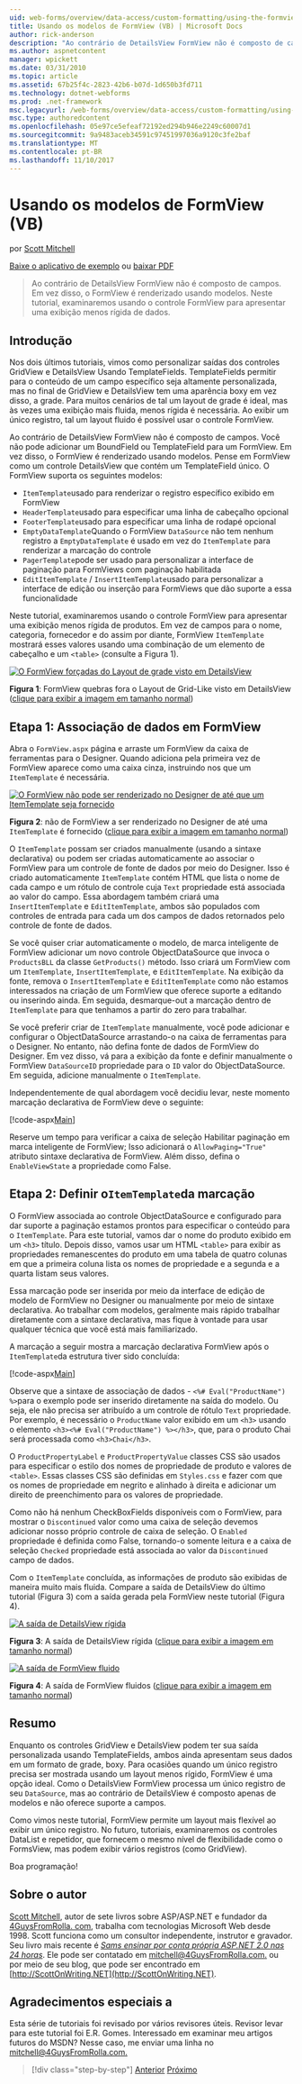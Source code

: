 ```yaml
---
uid: web-forms/overview/data-access/custom-formatting/using-the-formview-s-templates-vb
title: Usando os modelos de FormView (VB) | Microsoft Docs
author: rick-anderson
description: "Ao contrário de DetailsView FormView não é composto de campos. Em vez disso, o FormView é renderizado usando modelos. Neste tutorial, examinaremos usando a F..."
ms.author: aspnetcontent
manager: wpickett
ms.date: 03/31/2010
ms.topic: article
ms.assetid: 67b25f4c-2823-42b6-b07d-1d650b3fd711
ms.technology: dotnet-webforms
ms.prod: .net-framework
msc.legacyurl: /web-forms/overview/data-access/custom-formatting/using-the-formview-s-templates-vb
msc.type: authoredcontent
ms.openlocfilehash: 05e97ce5efeaf72192ed294b946e2249c60007d1
ms.sourcegitcommit: 9a9483aceb34591c97451997036a9120c3fe2baf
ms.translationtype: MT
ms.contentlocale: pt-BR
ms.lasthandoff: 11/10/2017
---
```

<a name="using-the-formviews-templates-vb"></a>Usando os modelos de FormView (VB)
====================
por [Scott Mitchell](https://twitter.com/ScottOnWriting)

[Baixe o aplicativo de exemplo](http://download.microsoft.com/download/5/7/0/57084608-dfb3-4781-991c-407d086e2adc/ASPNET_Data_Tutorial_14_VB.exe) ou [baixar PDF](using-the-formview-s-templates-vb/_static/datatutorial14vb1.pdf)

> Ao contrário de DetailsView FormView não é composto de campos. Em vez disso, o FormView é renderizado usando modelos. Neste tutorial, examinaremos usando o controle FormView para apresentar uma exibição menos rígida de dados.


## <a name="introduction"></a>Introdução

Nos dois últimos tutoriais, vimos como personalizar saídas dos controles GridView e DetailsView Usando TemplateFields. TemplateFields permitir para o conteúdo de um campo específico seja altamente personalizada, mas no final de GridView e DetailsView tem uma aparência boxy em vez disso, a grade. Para muitos cenários de tal um layout de grade é ideal, mas às vezes uma exibição mais fluida, menos rígida é necessária. Ao exibir um único registro, tal um layout fluido é possível usar o controle FormView.

Ao contrário de DetailsView FormView não é composto de campos. Você não pode adicionar um BoundField ou TemplateField para um FormView. Em vez disso, o FormView é renderizado usando modelos. Pense em FormView como um controle DetailsView que contém um TemplateField único. O FormView suporta os seguintes modelos:

- `ItemTemplate`usado para renderizar o registro específico exibido em FormView
- `HeaderTemplate`usado para especificar uma linha de cabeçalho opcional
- `FooterTemplate`usado para especificar uma linha de rodapé opcional
- `EmptyDataTemplate`Quando o FormView `DataSource` não tem nenhum registro a `EmptyDataTemplate` é usado em vez do `ItemTemplate` para renderizar a marcação do controle
- `PagerTemplate`pode ser usado para personalizar a interface de paginação para FormViews com paginação habilitada
- `EditItemTemplate` / `InsertItemTemplate`usado para personalizar a interface de edição ou inserção para FormViews que dão suporte a essa funcionalidade

Neste tutorial, examinaremos usando o controle FormView para apresentar uma exibição menos rígida de produtos. Em vez de campos para o nome, categoria, fornecedor e do assim por diante, FormView `ItemTemplate` mostrará esses valores usando uma combinação de um elemento de cabeçalho e um `<table>` (consulte a Figura 1).


[![O FormView forçadas do Layout de grade visto em DetailsView](using-the-formview-s-templates-vb/_static/image2.png)](using-the-formview-s-templates-vb/_static/image1.png)

**Figura 1**: FormView quebras fora o Layout de Grid-Like visto em DetailsView ([clique para exibir a imagem em tamanho normal](using-the-formview-s-templates-vb/_static/image3.png))


## <a name="step-1-binding-the-data-to-the-formview"></a>Etapa 1: Associação de dados em FormView

Abra o `FormView.aspx` página e arraste um FormView da caixa de ferramentas para o Designer. Quando adiciona pela primeira vez de FormView aparece como uma caixa cinza, instruindo nos que um `ItemTemplate` é necessária.


[![O FormView não pode ser renderizado no Designer de até que um ItemTemplate seja fornecido](using-the-formview-s-templates-vb/_static/image5.png)](using-the-formview-s-templates-vb/_static/image4.png)

**Figura 2**: não de FormView a ser renderizado no Designer de até uma `ItemTemplate` é fornecido ([clique para exibir a imagem em tamanho normal](using-the-formview-s-templates-vb/_static/image6.png))


O `ItemTemplate` possam ser criados manualmente (usando a sintaxe declarativa) ou podem ser criadas automaticamente ao associar o FormView para um controle de fonte de dados por meio do Designer. Isso é criado automaticamente `ItemTemplate` contém HTML que lista o nome de cada campo e um rótulo de controle cuja `Text` propriedade está associada ao valor do campo. Essa abordagem também criará uma `InsertItemTemplate` e `EditItemTemplate`, ambos são populados com controles de entrada para cada um dos campos de dados retornados pelo controle de fonte de dados.

Se você quiser criar automaticamente o modelo, de marca inteligente de FormView adicionar um novo controle ObjectDataSource que invoca o `ProductsBLL` da classe `GetProducts()` método. Isso criará um FormView com um `ItemTemplate`, `InsertItemTemplate`, e `EditItemTemplate`. Na exibição da fonte, remova o `InsertItemTemplate` e `EditItemTemplate` como não estamos interessados na criação de um FormView que oferece suporte a editando ou inserindo ainda. Em seguida, desmarque-out a marcação dentro de `ItemTemplate` para que tenhamos a partir do zero para trabalhar.

Se você preferir criar de `ItemTemplate` manualmente, você pode adicionar e configurar o ObjectDataSource arrastando-o na caixa de ferramentas para o Designer. No entanto, não defina fonte de dados de FormView do Designer. Em vez disso, vá para a exibição da fonte e definir manualmente o FormView `DataSourceID` propriedade para o `ID` valor do ObjectDataSource. Em seguida, adicione manualmente o `ItemTemplate`.

Independentemente de qual abordagem você decidiu levar, neste momento marcação declarativa de FormView deve o seguinte:


[!code-aspx[Main](using-the-formview-s-templates-vb/samples/sample1.aspx)]

Reserve um tempo para verificar a caixa de seleção Habilitar paginação em marca inteligente de FormView; Isso adicionará o `AllowPaging="True"` atributo sintaxe declarativa de FormView. Além disso, defina o `EnableViewState` a propriedade como False.

## <a name="step-2-defining-theitemtemplates-markup"></a>Etapa 2: Definir o`ItemTemplate`da marcação

O FormView associada ao controle ObjectDataSource e configurado para dar suporte a paginação estamos prontos para especificar o conteúdo para o `ItemTemplate`. Para este tutorial, vamos dar o nome do produto exibido em um `<h3>` título. Depois disso, vamos usar um HTML `<table>` para exibir as propriedades remanescentes do produto em uma tabela de quatro colunas em que a primeira coluna lista os nomes de propriedade e a segunda e a quarta listam seus valores.

Essa marcação pode ser inserida por meio da interface de edição de modelo de FormView no Designer ou manualmente por meio de sintaxe declarativa. Ao trabalhar com modelos, geralmente mais rápido trabalhar diretamente com a sintaxe declarativa, mas fique à vontade para usar qualquer técnica que você está mais familiarizado.

A marcação a seguir mostra a marcação declarativa FormView após o `ItemTemplate`da estrutura tiver sido concluída:


[!code-aspx[Main](using-the-formview-s-templates-vb/samples/sample2.aspx)]

Observe que a sintaxe de associação de dados - `<%# Eval("ProductName") %>`para o exemplo pode ser inserido diretamente na saída do modelo. Ou seja, ele não precisa ser atribuído a um controle de rótulo `Text` propriedade. Por exemplo, é necessário o `ProductName` valor exibido em um `<h3>` usando o elemento `<h3><%# Eval("ProductName") %></h3>`, que, para o produto Chai será processada como `<h3>Chai</h3>`.

O `ProductPropertyLabel` e `ProductPropertyValue` classes CSS são usados para especificar o estilo dos nomes de propriedade de produto e valores de `<table>`. Essas classes CSS são definidas em `Styles.css` e fazer com que os nomes de propriedade em negrito e alinhado à direita e adicionar um direito de preenchimento para os valores de propriedade.

Como não há nenhum CheckBoxFields disponíveis com o FormView, para mostrar o `Discontinued` valor como uma caixa de seleção devemos adicionar nosso próprio controle de caixa de seleção. O `Enabled` propriedade é definida como False, tornando-o somente leitura e a caixa de seleção `Checked` propriedade está associada ao valor da `Discontinued` campo de dados.

Com o `ItemTemplate` concluída, as informações de produto são exibidas de maneira muito mais fluida. Compare a saída de DetailsView do último tutorial (Figura 3) com a saída gerada pela FormView neste tutorial (Figura 4).


[![A saída de DetailsView rígida](using-the-formview-s-templates-vb/_static/image8.png)](using-the-formview-s-templates-vb/_static/image7.png)

**Figura 3**: A saída de DetailsView rígida ([clique para exibir a imagem em tamanho normal](using-the-formview-s-templates-vb/_static/image9.png))


[![A saída de FormView fluido](using-the-formview-s-templates-vb/_static/image11.png)](using-the-formview-s-templates-vb/_static/image10.png)

**Figura 4**: A saída de FormView fluidos ([clique para exibir a imagem em tamanho normal](using-the-formview-s-templates-vb/_static/image12.png))


## <a name="summary"></a>Resumo

Enquanto os controles GridView e DetailsView podem ter sua saída personalizada usando TemplateFields, ambos ainda apresentam seus dados em um formato de grade, boxy. Para ocasiões quando um único registro precisa ser mostrada usando um layout menos rígido, FormView é uma opção ideal. Como o DetailsView FormView processa um único registro de seu `DataSource`, mas ao contrário de DetailsView é composto apenas de modelos e não oferece suporte a campos.

Como vimos neste tutorial, FormView permite um layout mais flexível ao exibir um único registro. No futuro, tutoriais, examinaremos os controles DataList e repetidor, que fornecem o mesmo nível de flexibilidade como o FormsView, mas podem exibir vários registros (como GridView).

Boa programação!

## <a name="about-the-author"></a>Sobre o autor

[Scott Mitchell](http://www.4guysfromrolla.com/ScottMitchell.shtml), autor de sete livros sobre ASP/ASP.NET e fundador da [4GuysFromRolla. com](http://www.4guysfromrolla.com), trabalha com tecnologias Microsoft Web desde 1998. Scott funciona como um consultor independente, instrutor e gravador. Seu livro mais recente é [ *Sams ensinar por conta própria ASP.NET 2.0 nas 24 horas*](https://www.amazon.com/exec/obidos/ASIN/0672327384/4guysfromrollaco). Ele pode ser contatado em [ mitchell@4GuysFromRolla.com.](mailto:mitchell@4GuysFromRolla.com) ou por meio de seu blog, que pode ser encontrado em [http://ScottOnWriting.NET](http://ScottOnWriting.NET).

## <a name="special-thanks-to"></a>Agradecimentos especiais a

Esta série de tutoriais foi revisado por vários revisores úteis. Revisor levar para este tutorial foi E.R. Gomes. Interessado em examinar meu artigos futuros do MSDN? Nesse caso, me enviar uma linha no [ mitchell@4GuysFromRolla.com.](mailto:mitchell@4GuysFromRolla.com)

>[!div class="step-by-step"]
[Anterior](using-templatefields-in-the-detailsview-control-vb.md)
[Próximo](displaying-summary-information-in-the-gridview-s-footer-vb.md)

